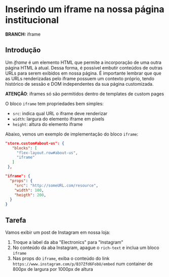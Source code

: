 # Inserindo um iframe na nossa página institucional

**BRANCH:** iframe

## Introdução

Um *iframe* é um elemento HTML que permite a incorporação de uma outra página HTML à atual. Dessa forma, é possível embutir conteúdos de outras URLs para serem exibidos em nossa página. É importante lembrar que que as URLs renderizadas pelo iframe possuem um contexto próprio, tendo histórico de sessão e DOM independentes da sua página customizada.

**ATENÇÃO**: iframes só são permitidos dentro de templates de custom pages

O bloco `iframe` tem propriedades bem simples:

- `src`: indica qual URL o iframe deve renderizar
- `width`: largura do elemento iframe em pixels
- `height`: altura do elemento iframe

Abaixo, vemos um exemplo de implementação do bloco `iframe`:

```json
"store.custom#about-us": {
   "blocks": [
     "flex-layout.row#about-us",
     "iframe"
   ]
 },

"iframe": {
  "props": {
    "src": "http://someURL.com/resource",
    "width": 100,
    "heigth": 200,
  }
}
```

## Tarefa

Vamos exibir um post de Instagram em nossa loja:

1. Troque a label da aba "Electronics" para "Instagram"
2. No conteúdo da aba Instagram, apague o `rich-text` e inclua um bloco `iframe`
3. Nas props do `iframe`, exiba o conteúdo do link `https://www.instagram.com/p/B37Zfd6FobU/embed` num container de 800px de largura por 1000px de altura